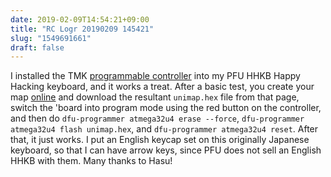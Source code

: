 ```yaml
---
date: 2019-02-09T14:54:21+09:00
title: "RC Logr 20190209 145421"
slug: "1549691661"
draft: false
---
```


I installed the TMK [programmable controller](https://geekhack.org/index.php?PHPSESSID=mpjsj3oieehhhl0iig80oskbh51le0g7&topic=71517.0) into my PFU HHKB Happy Hacking keyboard, and it works a treat. After a basic test, you create your map [online](http://www.tmk-kbd.com/tmk_keyboard/editor/unimap/?hhkb_jp) and download the resultant `unimap.hex` file from that page, switch the 'board into program mode using the red button on the controller, and then do `dfu-programmer atmega32u4 erase --force`, `dfu-programmer atmega32u4 flash unimap.hex`, and `dfu-programmer atmega32u4 reset`. After that, it just works. I put an English keycap set on this originally Japanese keyboard, so that I can have arrow keys, since PFU does not sell an English HHKB with them. Many thanks to Hasu!
